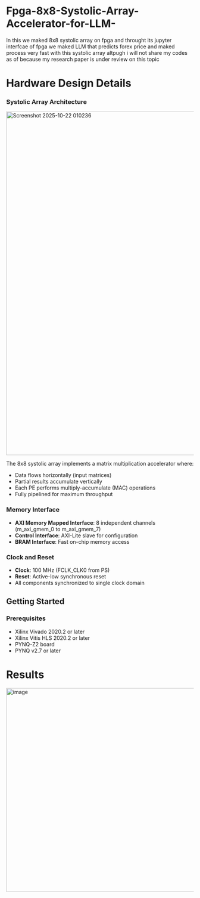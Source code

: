 # Fpga-8x8-Systolic-Array-Accelerator-for-LLM-
In this we maked 8x8 systolic array on fpga and throught its jupyter interfcae of fpga we maked LLM that predicts forex price and maked process very fast with this systolic array altpugh i will not share my codes as of because my research paper is under review on this topic 
# Hardware Design Details

### Systolic Array Architecture
<img width="1838" height="922" alt="Screenshot 2025-10-22 010236" src="https://github.com/user-attachments/assets/4d7cce91-bfcd-4195-bd01-f6b9b9736656" />

The 8x8 systolic array implements a matrix multiplication accelerator where:
- Data flows horizontally (input matrices)
- Partial results accumulate vertically
- Each PE performs multiply-accumulate (MAC) operations
- Fully pipelined for maximum throughput

### Memory Interface

- **AXI Memory Mapped Interface**: 8 independent channels (m_axi_gmem_0 to m_axi_gmem_7)
- **Control Interface**: AXI-Lite slave for configuration
- **BRAM Interface**: Fast on-chip memory access

### Clock and Reset

- **Clock**: 100 MHz (FCLK_CLK0 from PS)
- **Reset**: Active-low synchronous reset
- All components synchronized to single clock domain

## Getting Started

### Prerequisites

- Xilinx Vivado 2020.2 or later
- Xilinx Vitis HLS 2020.2 or later
- PYNQ-Z2 board
- PYNQ v2.7 or later
# Results 
<img width="1036" height="547" alt="image" src="https://github.com/user-attachments/assets/01b83779-8e00-47c0-a81b-8da978e79589" />
